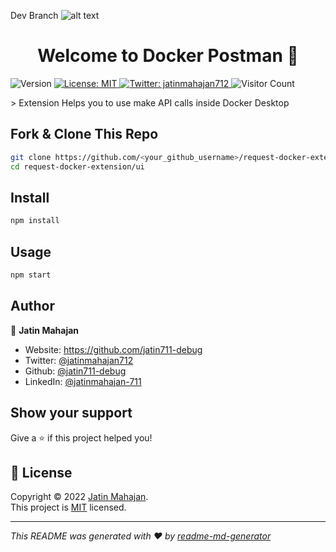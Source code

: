 
Dev Branch
![alt text](https://res.cloudinary.com/practicaldev/image/fetch/s--n6yDj0MN--/c_imagga_scale,f_auto,fl_progressive,h_420,q_auto,w_1000/https://dev-to-uploads.s3.amazonaws.com/uploads/articles/12t9r8j7n9ynxbdzhs5p.png)
<h1 align="center">Welcome to Docker Postman 👋</h1>
<p>
  <img alt="Version" src="https://img.shields.io/badge/version-1.0.0-blue.svg?cacheSeconds=2592000" />
  <a href="https://github.com/jatin711-debug/request-docker-extension/blob/main/LICENCE" target="_blank">
    <img alt="License: MIT" src="https://img.shields.io/badge/License-MIT-yellow.svg" />
  </a>
  <a href="https://twitter.com/jatinmahajan712" target="_blank">
    <img alt="Twitter: jatinmahajan712" src="https://img.shields.io/twitter/follow/jatinmahajan712.svg?style=social" />
  </a>
  <img alt="Visitor Count" src="https://shields-io-visitor-counter.herokuapp.com/badge?page=jatin711-debug.request-docker-extension" />
</p>
> Extension Helps you to use make API calls inside Docker Desktop 

## Fork & Clone This Repo
```sh
git clone https://github.com/<your_github_username>/request-docker-extension
cd request-docker-extension/ui
```

## Install

```sh
npm install
```

## Usage

```sh
npm start
```

## Author

👤 **Jatin Mahajan**

* Website: https://github.com/jatin711-debug
* Twitter: [@jatinmahajan712](https://twitter.com/jatinmahajan712)
* Github: [@jatin711-debug](https://github.com/jatin711-debug)
* LinkedIn: [@jatinmahajan-711](https://linkedin.com/in/jatinmahajan-711)

## Show your support

Give a ⭐️ if this project helped you!

## 📝 License

Copyright © 2022 [Jatin Mahajan](https://github.com/jatin711-debug).<br />
This project is [MIT](https://github.com/jatin711-debug/request-docker-extension/blob/main/LICENCE) licensed.

***
_This README was generated with ❤️ by [readme-md-generator](https://github.com/kefranabg/readme-md-generator)_
